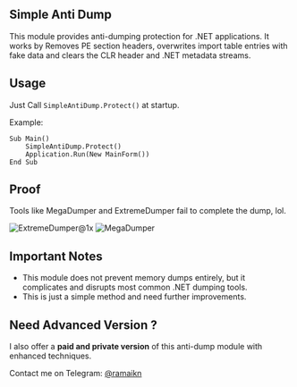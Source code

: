 ## Simple Anti Dump

This module provides anti-dumping protection for .NET applications. It works by Removes PE section headers, overwrites import table entries with fake data and clears the CLR header and .NET metadata streams.

## Usage

Just Call `SimpleAntiDump.Protect()` at startup.

Example:

```vb.net
Sub Main()
    SimpleAntiDump.Protect()
    Application.Run(New MainForm())
End Sub
```

## Proof
Tools like MegaDumper and ExtremeDumper fail to complete the dump, lol.

![ExtremeDumper@1x](https://github.com/user-attachments/assets/56948b3b-b8a7-4767-a94d-4e2725728b94) ![MegaDumper](https://github.com/user-attachments/assets/8fc016f3-e231-4189-a8d0-d3374f065056)

## Important Notes

- This module does not prevent memory dumps entirely, but it complicates and disrupts most common .NET dumping tools.
- This is just a simple method and need further improvements.

## Need Advanced Version ?

I also offer a **paid and private version** of this anti-dump module with enhanced techniques.

Contact me on Telegram: [@ramaikn](https://t.me/ramaikn)
